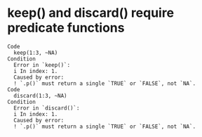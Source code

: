 # keep() and discard() require predicate functions

    Code
      keep(1:3, ~NA)
    Condition
      Error in `keep()`:
      i In index: 1.
      Caused by error:
      ! `.p()` must return a single `TRUE` or `FALSE`, not `NA`.
    Code
      discard(1:3, ~NA)
    Condition
      Error in `discard()`:
      i In index: 1.
      Caused by error:
      ! `.p()` must return a single `TRUE` or `FALSE`, not `NA`.

